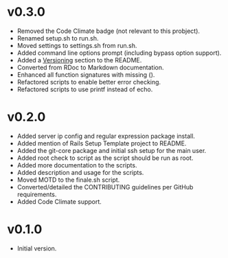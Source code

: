 # v0.3.0

* Removed the Code Climate badge (not relevant to this probject).
* Renamed setup.sh to run.sh.
* Moved settings to settings.sh from run.sh.
* Added command line options prompt (including bypass option support).
* Added a [Versioning](http://semver.org) section to the README.
* Converted from RDoc to Markdown documentation.
* Enhanced all function signatures with missing ().
* Refactored scripts to enable better error checking.
* Refactored scripts to use printf instead of echo.

# v0.2.0

* Added server ip config and regular expression package install.
* Added mention of Rails Setup Template project to README.
* Added the git-core package and initial ssh setup for the main user.
* Added root check to script as the script should be run as root.
* Added more documentation to the scripts.
* Added description and usage for the scripts.
* Moved MOTD to the finale.sh script.
* Converted/detailed the CONTRIBUTING guidelines per GitHub requirements.
* Added Code Climate support.

# v0.1.0

* Initial version.
